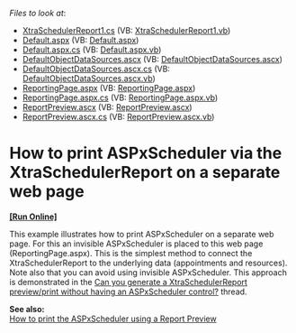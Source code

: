 <!-- default file list -->
*Files to look at*:

* [XtraSchedulerReport1.cs](./CS/WebSite/App_Code/XtraSchedulerReport1.cs) (VB: [XtraSchedulerReport1.vb](./VB/WebSite/App_Code/XtraSchedulerReport1.vb))
* [Default.aspx](./CS/WebSite/Default.aspx) (VB: [Default.aspx](./VB/WebSite/Default.aspx))
* [Default.aspx.cs](./CS/WebSite/Default.aspx.cs) (VB: [Default.aspx.vb](./VB/WebSite/Default.aspx.vb))
* [DefaultObjectDataSources.ascx](./CS/WebSite/DefaultObjectDataSources.ascx) (VB: [DefaultObjectDataSources.ascx](./VB/WebSite/DefaultObjectDataSources.ascx))
* [DefaultObjectDataSources.ascx.cs](./CS/WebSite/DefaultObjectDataSources.ascx.cs) (VB: [DefaultObjectDataSources.ascx.vb](./VB/WebSite/DefaultObjectDataSources.ascx.vb))
* [ReportingPage.aspx](./CS/WebSite/ReportingPage.aspx) (VB: [ReportingPage.aspx](./VB/WebSite/ReportingPage.aspx))
* [ReportingPage.aspx.cs](./CS/WebSite/ReportingPage.aspx.cs) (VB: [ReportingPage.aspx.vb](./VB/WebSite/ReportingPage.aspx.vb))
* [ReportPreview.ascx](./CS/WebSite/ReportPreview.ascx) (VB: [ReportPreview.ascx](./VB/WebSite/ReportPreview.ascx))
* [ReportPreview.ascx.cs](./CS/WebSite/ReportPreview.ascx.cs) (VB: [ReportPreview.ascx.vb](./VB/WebSite/ReportPreview.ascx.vb))
<!-- default file list end -->
# How to print ASPxScheduler via the XtraSchedulerReport on a separate web page
<!-- run online -->
**[[Run Online]](https://codecentral.devexpress.com/e3418/)**
<!-- run online end -->


<p>This example illustrates how to print ASPxScheduler on a separate web page. For this an invisible ASPxScheduler is placed to this web page (ReportingPage.aspx). This is the simplest method to connect the XtraSchedulerReport to the underlying data (appointments and resources). Note also that you can avoid using invisible ASPxScheduler. This approach is demonstrated in the <a href="https://www.devexpress.com/Support/Center/p/Q322175">Can you generate a XtraSchedulerReport preview/print without having an ASPxScheduler control?</a> thread.</p><p><strong>See also:</strong><br />
<a href="https://www.devexpress.com/Support/Center/p/E1625">How to print the ASPxScheduler using a Report Preview</a></p>

<br/>


